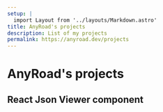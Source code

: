 ```yaml
---
setup: |
  import Layout from '../layouts/Markdown.astro'
title: AnyRoad's projects
description: List of my projects
permalink: https://anyroad.dev/projects
---
```


# AnyRoad's projects

## React Json Viewer component
